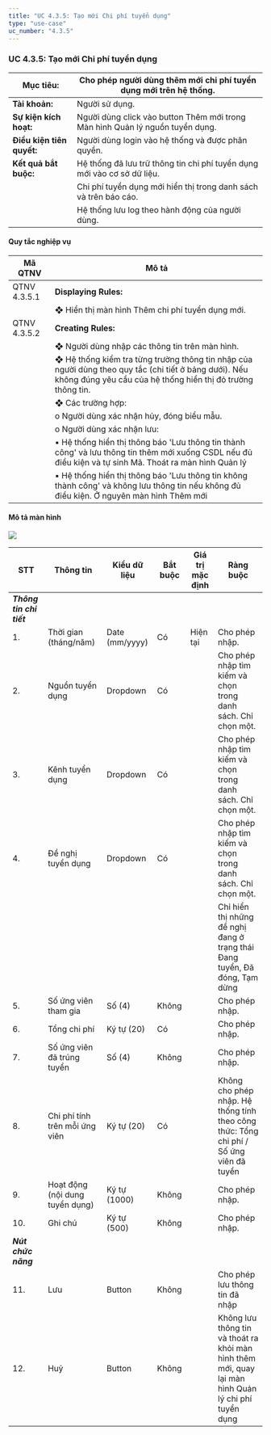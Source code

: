 ```yaml
---
title: "UC 4.3.5: Tạo mới Chi phí tuyển dụng"
type: "use-case"
uc_number: "4.3.5"
---
```


### UC 4.3.5: Tạo mới Chi phí tuyển dụng

| **Mục tiêu:** | Cho phép người dùng thêm mới chi phí tuyển dụng mới trên hệ thống. |
| --- | --- |
| **Tài khoản:** | Người sử dụng. |
| **Sự kiện kích hoạt:** | Người dùng click vào button Thêm mới trong Màn hình Quản lý nguồn tuyển dụng. |
| **Điều kiện tiên quyết:** | Người dùng login vào hệ thống và được phân quyền. |
| **Kết quả bắt buộc:** | Hệ thống đã lưu trữ thông tin chi phí tuyển dụng mới vào cơ sở dữ liệu. |
|  | Chi phí tuyển dụng mới hiển thị trong danh sách và trên báo cáo. |
|  | Hệ thống lưu log theo hành động của người dùng. |

####  Quy tắc nghiệp vụ

| **Mã QTNV** | **Mô tả** |
| --- | --- |
| QTNV 4.3.5.1 | **Displaying Rules:** |
|  | ❖ Hiển thị màn hình Thêm chi phí tuyển dụng mới. |
| QTNV 4.3.5.2 | **Creating Rules:** |
|  | ❖ Người dùng nhập các thông tin trên màn hình. |
|  | ❖ Hệ thống kiểm tra từng trường thông tin nhập của người dùng theo quy tắc (chi tiết ở bảng dưới). Nếu không đúng yêu cầu của hệ thống hiển thị đỏ trường thông tin. |
|  | ❖ Các trường hợp: |
|  | o Người dùng xác nhận hủy, đóng biểu mẫu. |
|  | o Người dùng xác nhận lưu: |
|  | ▪ Hệ thống hiển thị thông báo 'Lưu thông tin thành công' và lưu thông tin thêm mới xuống CSDL nếu đủ điều kiện và tự sinh Mã. Thoát ra màn hình Quản lý |
|  | ▪ Hệ thống hiển thị thông báo 'Lưu thông tin không thành công' và không lưu thông tin nếu không đủ điều kiện. Ở nguyên màn hình Thêm mới |

#### Mô tả màn hình

![](media/image30.png)

| **STT** | **Thông tin** | **Kiểu dữ liệu** | **Bắt buộc** | **Giá trị mặc định** | **Ràng buộc** |
| --- | --- | --- | --- | --- | --- |
| ***Thông tin chi tiết*** |  |  |  |  |  |
| 1\. | Thời gian (tháng/năm) | Date (mm/yyyy) | Có | Hiện tại | Cho phép nhập. |
| 2\. | Nguồn tuyển dụng | Dropdown | Có |  | Cho phép nhập tìm kiếm và chọn trong danh sách. Chỉ chọn một. |
| 3\. | Kênh tuyển dụng | Dropdown | Có |  | Cho phép nhập tìm kiếm và chọn trong danh sách. Chỉ chọn một. |
| 4\. | Đề nghị tuyển dụng | Dropdown | Có |  | Cho phép nhập tìm kiếm và chọn trong danh sách. Chỉ chọn một. |
|  |  |  |  |  | Chỉ hiển thị những đề nghị đang ở trạng thái Đang tuyển, Đã đóng, Tạm dừng |
| 5\. | Số ứng viên tham gia | Số (4) | Không |  | Cho phép nhập. |
| 6\. | Tổng chi phí | Ký tự (20) | Có |  | Cho phép nhập. |
| 7\. | Số ứng viên đã trúng tuyển | Số (4) | Không |  | Cho phép nhập. |
| 8\. | Chi phí tính trên mỗi ứng viên | Ký tự (20) | Có |  | Không cho phép nhập. Hệ thống tính theo công thức: Tổng chi phí / Số ứng viên đã tuyển |
| 9\. | Hoạt động (nội dung tuyển dụng) | Ký tự (1000) | Không |  | Cho phép nhập. |
| 10\. | Ghi chú | Ký tự (500) | Không |  | Cho phép nhập. |
| ***Nút chức năng*** |  |  |  |  |  |
| 11\. | Lưu | Button | Không |  | Cho phép lưu thông tin đã nhập |
| 12\. | Huỷ | Button | Không |  | Không lưu thông tin và thoát ra khỏi màn hình thêm mới, quay lại màn hình Quản lý chi phí tuyển dụng |
